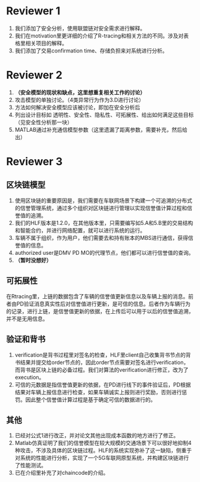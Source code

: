 # Reviewer 1

1. 我们添加了安全分析，使用联盟链对安全需求进行解释。
2. 我们在motivation里更详细的介绍了R-tracing和相关方法的不同。涉及对表格里相关项目的解释。
3. 我们添加了交易confirmation time、存储负担来对系统进行分析。

# Reviewer 2

1. **（安全模型的现状和缺点，这里想重复相关工作的讨论）**
2. 攻击模型的单独讨论。（4类异常行为作为3.D进行讨论）
3. 方法如何解决安全模型应该被讨论，即加在安全分析后
4. 列出设计目标如 透明性、安全性、隐私性、可拓展性、给出如何满足这些目标（见安全性分析那一块）
5. MATLAB通过补充通信模型参数（这里遗漏了距离参数，需要补充，然后给出）

# Reviewer 3

## 区块链模型

1. 使用区块链的重要原因是，我们需要在车联网场景下构建一个可追溯的分布式的信誉管理系统，通过多个组织对区块链进行管理以实现信誉值计算过程和信誉值的追溯。
2. 我们的HLF版本是1.2.0，在其他版本里，只需要编写如5.A和5.B里的交易结构和智能合约，并进行网络配置，就可以进行系统的运行。
3. 车辆不属于组织，作为用户，他们需要去和持有账本的MBS进行通信，获得信誉值的信息。
4. authorized user是DMV PD MO的代理节点，他们都可以进行信誉值的查询。
5. **（暂时没想好）**

## 可拓展性

在Rtracing里，上链的数据包含了车辆的信誉值更新信息以及车辆上报的消息。前者由PD验证消息真实性后对信誉值进行更新，是可信的信息。后者作为车辆行为的记录，进行上链，是信誉值更新的依据，在上传后可以用于以后的信誉值追溯，并不是无用信息。

## 验证和背书

1. verification是背书过程里对签名的检查，HLF里client自己收集背书节点的背书结果并提交给order节点的，因此order节点需要对签名进行verification，而背书是区块上链的必备过程。我们对算法的verification进行修正，改为了execution。
2. 可信的元数据是指信誉值更新的依据，在PD进行线下的事件验证后，PD根据结果对车辆上报信息进行检查，如果车辆诚实上报则进行奖励，否则进行惩罚。因此整个信誉值计算过程是基于确定可信的数据进行的。

## 其他

1. 已经对公式1进行改正，并对论文其他出现成本函数的地方进行了修正。
2. Matlab仿真证明了我们的信誉模型在较大规模的交通场景下可以很好地抑制4种攻击，不涉及具体的区块链过程。HLF的系统实现弥补了这一缺陷，侧重于对系统的性能进行分析，实现了一个5G车联网原型系统，并构建区块链进行了性能测试。
3. 已在介绍里补充了对chaincode的介绍。